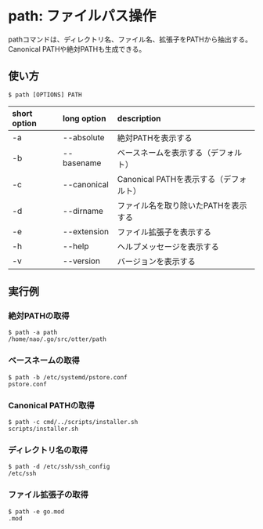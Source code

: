 # path: ファイルパス操作
pathコマンドは、ディレクトリ名、ファイル名、拡張子をPATHから抽出する。Canonical PATHや絶対PATHも生成できる。

## 使い方
``` Usage
$ path [OPTIONS] PATH
```

| short option | long option | description |
|:------|:-----|:------|
| -a    | --absolute    | 絶対PATHを表示する|
| -b   | --basename    | ベースネームを表示する（デフォルト）  |
| -c   | --canonical    | Canonical PATHを表示する（デフォルト）|
| -d   | --dirname    |  ファイル名を取り除いたPATHを表示する |
| -e   | --extension    |  ファイル拡張子を表示する |
| -h   | --help    | ヘルプメッセージを表示する　 |
| -v | --version  | バージョンを表示する |

## 実行例
### 絶対PATHの取得
```
$ path -a path  
/home/nao/.go/src/otter/path
```

### ベースネームの取得
```
$ path -b /etc/systemd/pstore.conf
pstore.conf
```

### Canonical PATHの取得
```
$ path -c cmd/../scripts/installer.sh   
scripts/installer.sh
```

### ディレクトリ名の取得
```
$ path -d /etc/ssh/ssh_config  
/etc/ssh
```

### ファイル拡張子の取得
```
$ path -e go.mod  
.mod
```
